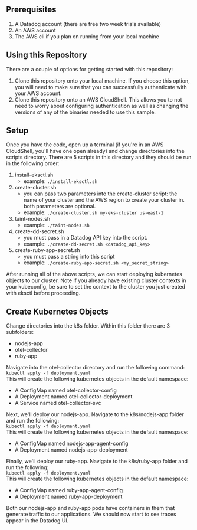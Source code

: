 ## Prerequisites
1. A Datadog account (there are free two week trials available)
2. An AWS account
3. The AWS cli if you plan on running from your local machine

## Using this Repository
There are a couple of options for getting started with this repository:
1. Clone this repository onto your local machine. If you choose this option, you will need to make sure that you can successfully authenticate with your AWS account.
2. Clone this repository onto an AWS CloudShell. This allows you to not need to worry about configuring authentication as well as changing the versions of any of the binaries needed to use this sample.

## Setup
Once you have the code, open up a terminal (if you're in an AWS CloudShell, you'll have one open already) and change directories into the scripts directory. There are 5 scripts in this directory and they should be run in the following order:
1. install-eksctl.sh
    * example: `./install-eksctl.sh`
2. create-cluster.sh
    * you can pass two parameters into the create-cluster script: the name of your cluster and the AWS region to create your cluster in. both parameters are optional.
    * example: `./create-cluster.sh my-eks-cluster us-east-1`
3. taint-nodes.sh
    * example: `./taint-nodes.sh`
4. create-dd-secret.sh
    * you must pass in a Datadog API key into the script.
    * example: `./create-dd-secret.sh <datadog_api_key>`
5. create-ruby-app-secret.sh
    * you must pass a string into this script
    * example: `./create-ruby-app-secret.sh <my_secret_string>`

After running all of the above scripts, we can start deploying kubernetes objects to our cluster. Note if you already have existing cluster contexts in your kubeconfig, be sure to set the context to the cluster you just created with eksctl before proceeding.

## Create Kubernetes Objects
Change directories into the k8s folder. Within this folder there are 3 subfolders:
* nodejs-app
* otel-collector
* ruby-app

Navigate into the otel-collector directory and run the following command:\
`kubectl apply -f deployment.yaml`\
This will create the following kubernetes objects in the default namespace:
* A ConfigMap named otel-collector-config
* A Deployment named otel-collector-deployment
* A Service named otel-collector-svc

Next, we'll deploy our nodejs-app. Navigate to the k8s/nodejs-app folder and run the following:\
`kubectl apply -f deployment.yaml`\
This will create the following kubernetes objects in the default namespace:
* A ConfigMap named nodejs-app-agent-config
* A Deployment named nodejs-app-deployment

Finally, we'll deploy our ruby-app. Navigate to the k8s/ruby-app folder and run the following:\
`kubectl apply -f deployment.yaml`\
This will create the following kubernetes objects in the default namespace:
* A ConfigMap named ruby-app-agent-config
* A Deployment named ruby-app-deployment

Both our nodejs-app and ruby-app pods have containers in them that generate traffic to our applications. We should now start to see traces appear in the Datadog UI.